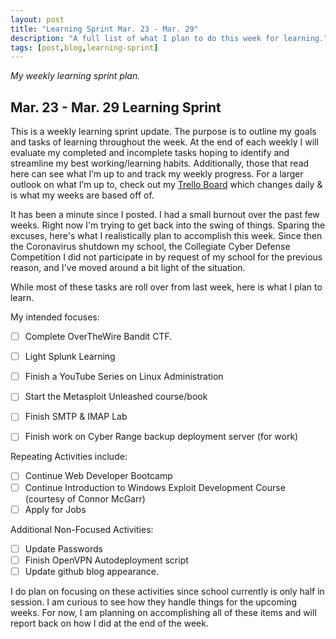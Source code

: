 ```yaml
---
layout: post
title: "Learning Sprint Mar. 23 - Mar. 29"
description: "A full list of what I plan to do this week for learning."
tags: [post,blog,learning-sprint]
---
```

_My weekly learning sprint plan._

## Mar. 23 - Mar. 29 Learning Sprint

This is a weekly learning sprint update. The purpose is to outline my goals and tasks of learning throughout the week. At the end of each weekly I will evaluate my completed and incomplete tasks hoping to identify and streamline my best working/learning habits. Additionally, those that read here can see what I’m up to and track my weekly progress. For a larger outlook on what I’m up to, check out my [Trello Board](https://trello.com/b/6oD5SGbb/personal-board) which changes daily & is what my weeks are based off of. 

It has been a minute since I posted. I had a small burnout over the past few weeks. Right now I'm trying to get back into the swing of things. Sparing the excuses, here's what I realistically plan to accomplish this week. Since then the Coronavirus shutdown my school, the Collegiate Cyber Defense Competition I did not participate in by request of my school for the previous reason, and I've moved around a bit light of the situation. 

While most of these tasks are roll over from last week, here is what I plan to learn.

My intended focuses:

- [ ]  Complete OverTheWire Bandit CTF.
- [ ]  Light Splunk Learning
- [ ]  Finish a YouTube Series on Linux Administration
- [ ]  Start the Metasploit Unleashed course/book
- [ ]  Finish SMTP & IMAP Lab
- [ ]  Finish work on Cyber Range backup deployment server (for work)


Repeating Activities include:

- [ ]  Continue Web Developer Bootcamp
- [ ]  Continue Introduction to Windows Exploit Development Course (courtesy of Connor McGarr)
- [ ]  Apply for Jobs

Additional Non-Focused Activities:

- [ ]  Update Passwords
- [ ]  Finish OpenVPN Autodeployment script
- [ ]  Update github blog appearance. 

I do plan on focusing on these activities since school currently is only half in session. I am curious to see how they handle things for the upcoming weeks. For now, I am planning on accomplishing all of these items and will report back on how I did at the end of the week.